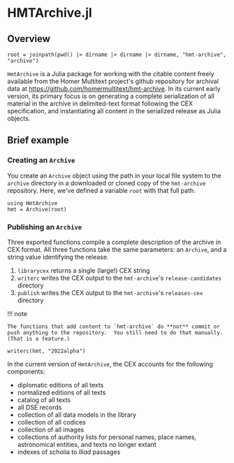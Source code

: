 # HMTArchive.jl


## Overview

```@setup archive
root = joinpath(pwd() |> dirname |> dirname |> dirname, "hmt-archive", "archive")
```

`HmtArchive` is a Julia package for working with the citable content freely available from the Homer Multitext project's github repository for archival data at https://github.com/homermultitext/hmt-archive. In its current early version, its primary focus is on generating a complete serialization of all material in the archive in delimited-text format following the CEX specification, and instantiating all content in the serialized release as Julia objects.


## Brief example


### Creating an `Archive`

You create an `Archive` object using the path in your local file system to the `archive` directory in a downloaded or cloned copy of the `hmt-archive` repository.  Here, we've defined a variable `root` with that full path.


```@example archive
using HmtArchive
hmt = Archive(root)
```


### Publishing an `Archive`

Three exported functions compile a complete description of the archive in CEX format.  All three functions take the same parameters:  an `Archive`, and a string value identifying the release.

1. `librarycex` returns a single (large!) CEX string
2. `writerc` writes the CEX output to the `hmt-archive`'s `release-candidates` directory
3. `publish` writes the CEX output to the `hmt-archive`'s `releases-cex` directory

!!! note

    The functions that add content to `hmt-archive` do **not** commit or push anything to the repository.  You still need to do that manually. (That is a feature.)

```@example archive
writerc(hmt, "2022alpha")
```

In the current version of `HmtArchive`, the CEX accounts for the following components:

- diplomatic editions of all texts
- normalized editions of all texts
- catalog of all texts
- all DSE records
- collection of all data models in the library
- collection of all codices
- collection of all images
- collections of authority lists for personal names, place names, astronomical entities, and texts no longer extant
- indexes of scholia to *Iliad* passages

